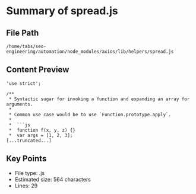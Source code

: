 # Summary of spread.js
  
## File Path
`/home/tabs/seo-engineering/automation/node_modules/axios/lib/helpers/spread.js`

## Content Preview
```
'use strict';

/**
 * Syntactic sugar for invoking a function and expanding an array for arguments.
 *
 * Common use case would be to use `Function.prototype.apply`.
 *
 *  ```js
 *  function f(x, y, z) {}
 *  var args = [1, 2, 3];
[...truncated...]
```

## Key Points
- File type: .js
- Estimated size: 564 characters
- Lines: 29
